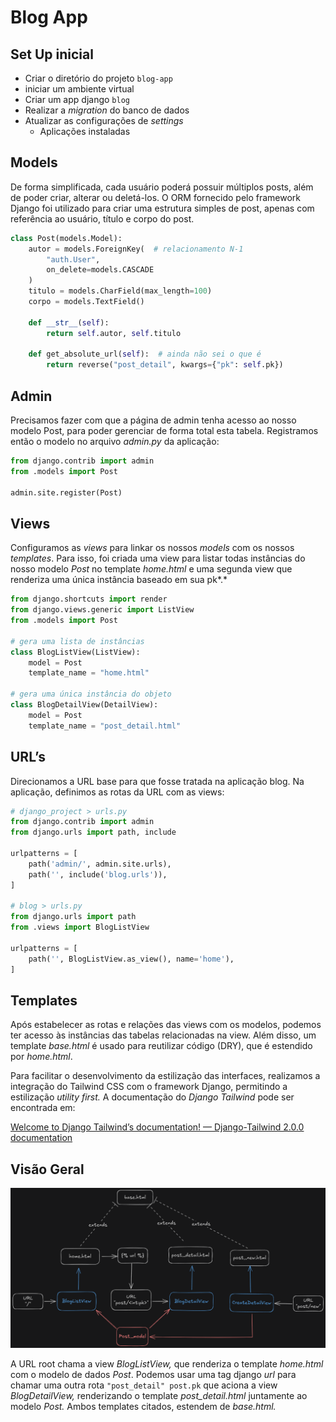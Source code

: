 # Blog App

## Set Up inicial

- Criar o diretório do projeto `blog-app`
- iniciar um ambiente virtual
- Criar um app django `blog`
- Realizar a *migration* do banco de dados
- Atualizar as configurações de *settings*
    - Aplicações instaladas

## Models

De forma simplificada, cada usuário poderá possuir múltiplos posts, além de poder criar, alterar ou deletá-los. O ORM fornecido pelo framework Django foi utilizado para criar uma estrutura simples de post, apenas com referência ao usuário, título e corpo do post.

```python
class Post(models.Model):
    autor = models.ForeignKey(  # relacionamento N-1
        "auth.User",
        on_delete=models.CASCADE
    )
    titulo = models.CharField(max_length=100)
    corpo = models.TextField()

    def __str__(self):
        return self.autor, self.titulo

    def get_absolute_url(self):  # ainda não sei o que é
        return reverse("post_detail", kwargs={"pk": self.pk})
```

## Admin

Precisamos fazer com que a página de admin tenha acesso ao nosso modelo Post, para poder gerenciar de forma total esta tabela. Registramos então o modelo no arquivo *admin.py* da aplicação:

```python
from django.contrib import admin
from .models import Post

admin.site.register(Post)
```

## Views

Configuramos as *views* para linkar os nossos *models* com os nossos *templates*. Para isso, foi criada uma view para listar todas instâncias do nosso modelo *Post* no template *home.html*  e uma segunda view que renderiza uma única instância baseado em sua pk*.*

```python
from django.shortcuts import render
from django.views.generic import ListView
from .models import Post

# gera uma lista de instâncias
class BlogListView(ListView):
    model = Post
    template_name = "home.html"
    
# gera uma única instância do objeto
class BlogDetailView(DetailView):
    model = Post
    template_name = "post_detail.html"
```

## URL’s

Direcionamos a URL base para que fosse tratada na aplicação blog. Na aplicação, definimos as rotas da URL com as views:

```python
# django_project > urls.py
from django.contrib import admin
from django.urls import path, include

urlpatterns = [
    path('admin/', admin.site.urls),
    path('', include('blog.urls')),
]

# blog > urls.py
from django.urls import path
from .views import BlogListView

urlpatterns = [
    path('', BlogListView.as_view(), name='home'),
]
```

## Templates

Após estabelecer as rotas e relações das views com os modelos, podemos ter acesso às instâncias das tabelas relacionadas na view. Além disso, um template *base.html* é usado para reutilizar código (DRY), que é estendido por *home.html*.

Para facilitar o desenvolvimento da estilização das interfaces, realizamos a integração do Tailwind CSS com o framework Django, permitindo a estilização *utility first.* A documentação do *Django Tailwind* pode ser encontrada em: 

[Welcome to Django Tailwind’s documentation! — Django-Tailwind 2.0.0 documentation](https://django-tailwind.readthedocs.io/en/latest/index.html)

## Visão Geral

![image.png](images/image.png)

A URL root chama a view *BlogListView,* que renderiza o template *home.html* com o modelo de dados *Post*. Podemos usar uma tag django *url* para chamar uma outra rota `"post_detail" post.pk`  que aciona a view *BlogDetailView,* renderizando o template *post_detail.html* juntamente ao modelo *Post.* Ambos templates citados, estendem de *base.html.*